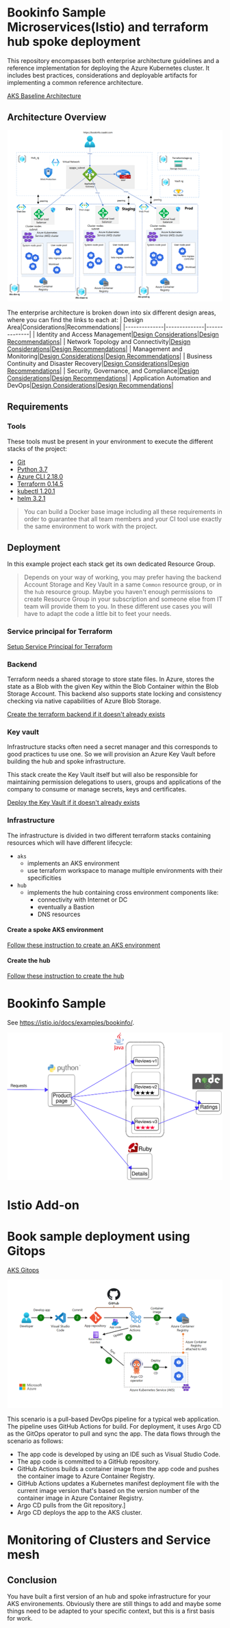 
# Bookinfo Sample Microservices(Istio) and terraform hub spoke deployment

This repository encompasses both enterprise architecture guidelines and a reference implementation for deploying the Azure Kubernetes cluster. It includes best practices, considerations and deployable artifacts for implementing a common reference architecture.

[AKS Baseline Architecture](https://learn.microsoft.com/en-us/azure/architecture/reference-architectures/containers/aks/baseline-aks)
## Architecture Overview
![image](terraformIAC/docs/img/clusterimage.png)


The enterprise architecture is broken down into six different design areas, where you can find the links to each at:
| Design Area|Considerations|Recommendations|
|--------------|--------------|--------------|
| Identity and Access Management|[Design Considerations](/docs/Design-Areas/identity-access-mgmt.md#design-considerations)|[Design Recommendations](/docs/Design-Areas/identity-access-mgmt.md#design-recommendations)|
| Network Topology and Connectivity|[Design Considerations](/docs/Design-Areas/networking.md#design-considerations)|[Design Recommendations](/docs/Design-Areas/networking.md#design-recommendations)|
| Management and Monitoring|[Design Considerations](/docs/Design-Areas/mgmt-monitoring.md#design-consideration)|[Design Recommendations](/docs/Design-Areas/mgmt-monitoring.md#design-recommendation)|
| Business Continuity and Disaster Recovery|[Design Considerations](/docs/Design-Areas/BCDR.md#design-considerations)|[Design Recommendations](/docs/Design-Areas/BCDR.md#design-recommendations)|
| Security, Governance, and Compliance|[Design Considerations](/docs/Design-Areas/security-governance-compliance.md#design-considerations)|[Design Recommendations](/docs/Design-Areas/security-governance-compliance.md#design-recommendations)|
| Application Automation and DevOps|[Design Considerations](/docs/Design-Areas/automation-devops.md#design-considerations)|[Design Recommendations](/docs/Design-Areas/automation-devops.md#design-recommendations)|


## Requirements

### Tools

These tools must be present in your environment to execute the different stacks of the project:

- [Git](https://git-scm.com/downloads)
- [Python 3.7](https://www.python.org/downloads/release/python-370/)
- [Azure CLI 2.18.0](https://docs.microsoft.com/en-us/cli/azure/install-azure-cli)
- [Terraform 0.14.5](https://www.terraform.io/downloads.html)
- [kubectl 1.20.1](https://kubernetes.io/docs/tasks/tools/install-kubectl/)
- [helm 3.2.1](https://helm.sh/docs/intro/install/)

> You can build a Docker base image including all these requirements in order to guarantee that all team members and your CI tool use exactly the same environment to work with the project.

## Deployment

In this example project each stack get its own dedicated Resource Group.

>Depends on your way of working, you may prefer having the backend Account Storage and Key Vault in a same `Common` resource group, or in the `hub` resource group.
Maybe you haven't enough permissions to create Resource Group in your subscription and someone else from IT team will provide them to you. In these different use cases you will have to adapt the code a little bit to feet your needs.

### Service principal for Terraform

[Setup Service Principal for Terraform](terraformIAC/docs/tf_azure_authent.md)

### Backend

Terraform needs a shared storage to store state files.
In Azure, stores the state as a Blob with the given Key within the Blob Container within the Blob Storage Account. This backend also supports state locking and consistency checking via native capabilities of Azure Blob Storage.

[Create the terraform backend if it doesn't already exists](terraformIAC/docs/tf_backend.md)

### Key vault

Infrastructure stacks often need a secret manager and this corresponds to good practices tu use one. So we will provision an Azure Key Vault before building the hub and spoke infrastructure.

This stack create the Key Vault itself but will also be responsible for maintaining permission delegations to users, groups and applications of the company to consume or manage secrets, keys and certificates.

[Deploy the Key Vault if it doesn't already exists](terraformIAC/terraform/vault/README.md)

### Infrastructure

The infrastructure is divided in two different terraform stacks containing resources which will have different lifecycle:

- `aks`
  - implements an AKS environment
  - use terraform workspace to manage multiple environments with their specificities
- `hub`
  - implements the hub containing cross environment components like:
    - connectivity with Internet or DC
    - eventually a Bastion
    - DNS resources

#### Create a spoke AKS environment

[Follow these instruction to create an AKS environment](terraformIAC/terraform/aks/README.md)

#### Create the hub

[Follow these instruction to create the hub](terraformIAC/terraform/hub/README.md)


# Bookinfo Sample

See <https://istio.io/docs/examples/bookinfo/>.

![image](terraformIAC/docs/img/noistio.svg)

# Istio Add-on


# Book sample deployment using Gitops

[AKS Gitops](https://learn.microsoft.com/en-us/azure/architecture/example-scenario/gitops-aks/gitops-blueprint-aks#scenario-4-use-gitops-with-argo-cd-github-actions-and-aks-to-implement-cicd)

![image](terraformIAC/docs/img/argocd.png)

This scenario is a pull-based DevOps pipeline for a typical web application. The pipeline uses GitHub Actions for build. For deployment, it uses Argo CD as the GitOps operator to pull and sync the app. The data flows through the scenario as follows:

- The app code is developed by using an IDE such as Visual Studio Code.
- The app code is committed to a GitHub repository.
- GitHub Actions builds a container image from the app code and pushes the container image to Azure Container Registry.
- GitHub Actions updates a Kubernetes manifest deployment file with the current image version that's based on the version number of the container image in Azure Container Registry.
- Argo CD pulls from the Git repository.]
- Argo CD deploys the app to the AKS cluster.

# Monitoring of Clusters and Service mesh

## Conclusion

You have built a first version of an hub and spoke infrastructure for your AKS environements.
Obviously there are still things to add and maybe some things need to be adapted to your specific context, but this is a first basis for work.
